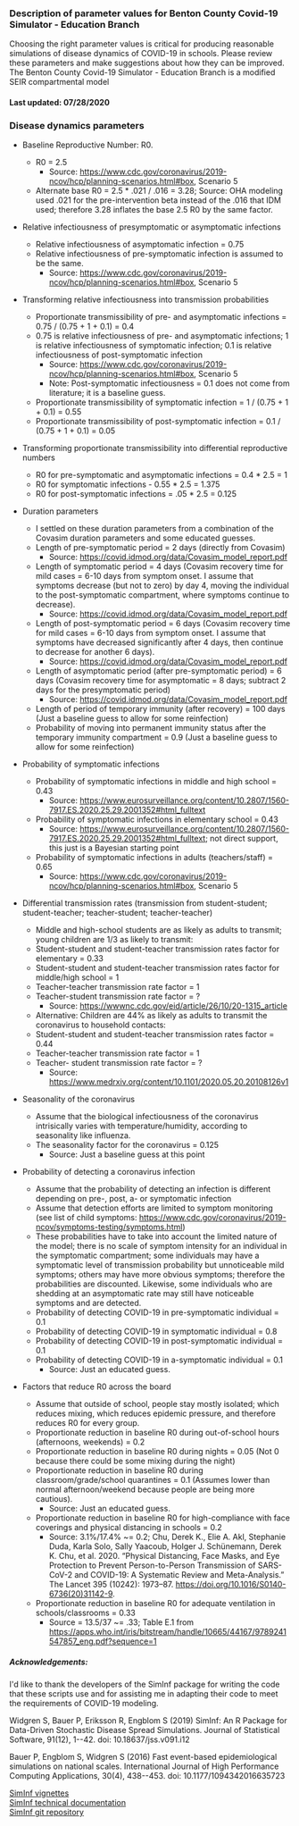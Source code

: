 ### Description of parameter values for Benton County Covid-19 Simulator - Education Branch

Choosing the right parameter values is critical for producing reasonable simulations of disease dynamics of COVID-19 in schools. Please review these parameters and make suggestions about how they can be improved. The Benton County Covid-19 Simulator - Education Branch is a modified SEIR compartmental model

#### Last updated: 07/28/2020

### Disease dynamics parameters
- Baseline Reproductive Number: R0.
  - R0 = 2.5
    - Source: https://www.cdc.gov/coronavirus/2019-ncov/hcp/planning-scenarios.html#box, Scenario 5
  - Alternate base R0 = 2.5 * .021 / .016 = 3.28; Source: OHA modeling used .021 for the pre-intervention beta instead of the .016 that IDM used; therefore 3.28 inflates the base 2.5 R0 by the same factor.
  
- Relative infectiousness of presymptomatic or asymptomatic infections
  - Relative infectiousness of asymptomatic infection = 0.75
  - Relative infectiousness of pre-symptomatic infection is assumed to be the same.
    - Source: https://www.cdc.gov/coronavirus/2019-ncov/hcp/planning-scenarios.html#box, Scenario 5
  
- Transforming relative infectiousness into transmission probabilities
  - Proportionate transmissibility of pre- and asymptomatic infections = 0.75 / (0.75 + 1 + 0.1) = 0.4
  - 0.75 is relative infectiousness of pre- and asymptomatic infections; 1 is relative infectiousness of symptomatic infection; 0.1 is relative infectiousness of post-symptomatic infection
    - Source:  https://www.cdc.gov/coronavirus/2019-ncov/hcp/planning-scenarios.html#box, Scenario 5
    - Note: Post-symptomatic infectiousness = 0.1 does not come from literature; it is a baseline guess.
  - Proportionate transmissibility of symptomatic infection = 1 /  (0.75 + 1 + 0.1) = 0.55
  - Proportionate transmissibility of post-symptomatic infection = 0.1 /  (0.75 + 1 + 0.1) = 0.05
  
- Transforming proportionate transmissibility into differential reproductive numbers
  - R0 for pre-symptomatic and asymptomatic infections = 0.4 * 2.5 = 1
  - R0 for symptomatic infections - 0.55 * 2.5 = 1.375
  - R0 for post-symptomatic infections = .05 * 2.5 = 0.125

- Duration parameters
  - I settled on these duration parameters from a combination of the Covasim duration parameters and some educated guesses.
  - Length of pre-symptomatic period = 2 days (directly from Covasim)
    - Source: https://covid.idmod.org/data/Covasim_model_report.pdf
  - Length of symptomatic period = 4 days (Covasim recovery time for mild cases = 6-10 days from symptom onset. I assume that symptoms decrease (but not to zero) by day 4, moving the individual to the post-symptomatic compartment, where symptoms continue to decrease).
    - Source: https://covid.idmod.org/data/Covasim_model_report.pdf
  - Length of post-symptomatic period = 6 days (Covasim recovery time for mild cases = 6-10 days from symptom onset. I assume that symptoms have decreased significantly after 4 days, then continue to decrease for another 6 days).
    - Source: https://covid.idmod.org/data/Covasim_model_report.pdf
  - Length of asymptomatic period (after pre-symptomatic period) = 6 days (Covasim recovery time for asymptomatic = 8 days; subtract 2 days for the presymptomatic period)
    - Source: https://covid.idmod.org/data/Covasim_model_report.pdf
  - Length of period of temporary immunity (after recovery) = 100 days (Just a baseline guess to allow for some reinfection)
  - Probability of moving into permanent immunity status after the temporary immunity compartment = 0.9 (Just a baseline guess to allow for some reinfection)

- Probability of symptomatic infections
  - Probability of symptomatic infections in middle and high school = 0.43
    - Source: https://www.eurosurveillance.org/content/10.2807/1560-7917.ES.2020.25.29.2001352#html_fulltext
  - Probability of symptomatic infections in elementary school = 0.43
    - Source: https://www.eurosurveillance.org/content/10.2807/1560-7917.ES.2020.25.29.2001352#html_fulltext; not direct support, this just is a Bayesian starting point
  - Probability of symptomatic infections in adults (teachers/staff) = 0.65
    - Source: https://www.cdc.gov/coronavirus/2019-ncov/hcp/planning-scenarios.html#box, Scenario 5

- Differential transmission rates (transmission from student-student; student-teacher; teacher-student; teacher-teacher)
  - Middle and high-school students are as likely as adults to transmit; young children are 1/3 as likely to transmit:
  - Student-student and student-teacher transmission rates factor for elementary = 0.33
  - Student-student and student-teacher transmission rates factor for middle/high school = 1
  - Teacher-teacher transmission rate factor = 1
  - Teacher-student transmission rate factor = ?
    - Source: https://wwwnc.cdc.gov/eid/article/26/10/20-1315_article
  - Alternative: Children are 44% as likely as adults to transmit the coronavirus to household contacts:
  - Student-student and student-teacher transmission rates factor = 0.44
  - Teacher-teacher transmission rate factor = 1
  - Teacher- student transmission rate factor = ?
    - Source: https://www.medrxiv.org/content/10.1101/2020.05.20.20108126v1

- Seasonality of the coronavirus
  - Assume that the biological infectiousness of the coronavirus intrisically varies with temperature/humidity, according to seasonality like influenza.
  - The seasonality factor for the coronavirus = 0.125
    - Source: Just a baseline guess at this point
 
 - Probability of detecting a coronavirus infection
   - Assume that the probability of detecting an infection is different depending on pre-, post, a- or symptomatic infection
   - Assume that detection efforts are limited to symptom monitoring (see list of child symptoms: https://www.cdc.gov/coronavirus/2019-ncov/symptoms-testing/symptoms.html)
   - These probabilities have to take into account the limited nature of the model; there is no scale of symptom intensity for an individual in the symptomatic compartment; some individuals may have a symptomatic level of transmission probability but unnoticeable mild symptoms; others may have more obvious symptoms; therefore the probabilities are discounted. Likewise, some individuals who are shedding at an asymptomatic rate may still have noticeable symptoms and are detected.
   - Probability of detecting COVID-19 in pre-symptomatic individual = 0.1
   - Probability of detecting COVID-19 in symptomatic individual = 0.8
   - Probability of detecting COVID-19 in post-symptomatic individual = 0.1
   - Probability of detecting COVID-19 in a-symptomatic individual = 0.1
     - Source: Just an educated guess.
   
- Factors that reduce R0 across the board
  - Assume that outside of school, people stay mostly isolated; which reduces mixing, which reduces epidemic pressure, and therefore reduces R0 for every group.
  - Proportionate reduction in baseline R0 during out-of-school hours (afternoons, weekends) = 0.2
  - Proportionate reduction in baseline R0 during nights = 0.05 (Not 0 because there could be some mixing during the night)
  - Proportionate reduction in baseline R0 during classroom/grade/school quarantines = 0.1 (Assumes lower than normal afternoon/weekend because people are being more cautious).
    - Source: Just an educated guess.
  - Proportionate reduction in baseline R0 for high-compliance with face coverings and physical distancing in schools = 0.2
    - Source: 3.1%/17.4% ~= 0.2; Chu, Derek K., Elie A. Akl, Stephanie Duda, Karla Solo, Sally Yaacoub, Holger J. Schünemann, Derek K. Chu, et al. 2020. “Physical Distancing, Face Masks, and Eye Protection to Prevent Person-to-Person Transmission of SARS-CoV-2 and COVID-19: A Systematic Review and Meta-Analysis.” The Lancet 395 (10242): 1973–87. https://doi.org/10.1016/S0140-6736(20)31142-9. 
  - Proportionate reduction in baseline R0 for adequate ventilation in schools/classrooms = 0.33
    - Source = 13.5/37 ~= .33; Table E.1 from https://apps.who.int/iris/bitstream/handle/10665/44167/9789241547857_eng.pdf?sequence=1
    



##### Acknowledgements:
I'd like to thank the developers of the SimInf package for writing the code that these scripts use and for assisting me in adapting their code to meet the requirements of COVID-19 modeling.  

Widgren S, Bauer P, Eriksson R, Engblom S (2019) SimInf: An R Package for Data-Driven Stochastic Disease Spread Simulations. Journal of Statistical Software, 91(12), 1--42. doi: 10.18637/jss.v091.i12  

Bauer P, Engblom S, Widgren S (2016) Fast event-based epidemiological simulations on national scales. International Journal of High Performance Computing Applications, 30(4), 438--453. doi: 10.1177/1094342016635723

[SimInf vignettes](https://cran.r-project.org/web/packages/SimInf/vignettes/SimInf.pdf)  
[SimInf technical documentation](https://cran.r-project.org/web/packages/SimInf/SimInf.pdf)  
[SimInf git repository](https://github.com/stewid/SimInf)
